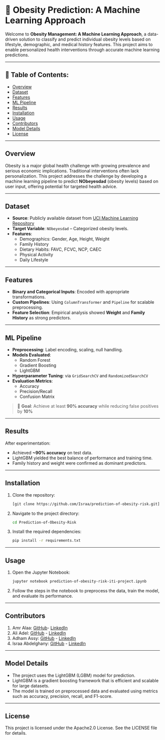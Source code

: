# 🧠 Obesity Prediction: A Machine Learning Approach

Welcome to **Obesity Management: A Machine Learning Approach**, a data-driven solution to classify and predict individual obesity levels based on lifestyle, demographic, and medical history features. This project aims to enable personalized health interventions through accurate machine learning predictions.

---

## 📌 Table of Contents:

- [Overview](#overview)
- [Dataset](#dataset)
- [Features](#features)
- [ML Pipeline](#ml-pipeline)
- [Results](#results)
- [Installation](#installation)
- [Usage](#usage)
- [Contributors](#contributors)
- [Model Details](#model-details)
- [License](#license)

---

## Overview

Obesity is a major global health challenge with growing prevalence and serious economic implications. Traditional interventions often lack personalization. This project addresses the challenge by developing a machine learning pipeline to predict **NObeyesdad** (obesity levels) based on user input, offering potential for targeted health advice.

---

## Dataset

- **Source**: Publicly available dataset from [UCI Machine Learning Repository](https://www.kaggle.com/datasets)
- **Target Variable**: `NObeyesdad` – Categorized obesity levels.
- **Features**:
  - Demographics: Gender, Age, Height, Weight
  - Family History
  - Dietary Habits: FAVC, FCVC, NCP, CAEC
  - Physical Activity
  - Daily Lifestyle

---

## Features

- **Binary and Categorical Inputs**: Encoded with appropriate transformations.
- **Custom Pipelines**: Using `ColumnTransformer` and `Pipeline` for scalable preprocessing.
- **Feature Selection**: Empirical analysis showed **Weight** and **Family History** as strong predictors.

---

## ML Pipeline

- **Preprocessing**: Label encoding, scaling, null handling.
- **Models Evaluated**:
  - Random Forest
  - Gradient Boosting
  - LightGBM
- **Hyperparameter Tuning**: via `GridSearchCV` and `RandomizedSearchCV`
- **Evaluation Metrics**:
  - Accuracy
  - Precision/Recall
  - Confusion Matrix

> 🎯 **Goal**: Achieve at least **90% accuracy** while reducing false positives by **10%**

---

## Results

After experimentation:
- Achieved **~90% accuracy** on test data.
- LightGBM yielded the best balance of performance and training time.
- Family history and weight were confirmed as dominant predictors.

---

## Installation
1. Clone the repository:
   ```bash
   [git clone https://github.com/Israa/prediction-of-obesity-risk.git](https://github.com/IsraaAbdelghany9/Prediction-of-Obesity-Risk.git)
   ```
2. Navigate to the project directory:
   ```bash
   cd Prediction-of-Obesity-Risk
   ```

3. Install the required dependencies:
   ```bash
   pip install -r requirements.txt
   ```
---

## Usage
1. Open the Jupyter Notebook:
   ```bash
   jupyter notebook prediction-of-obesity-risk-iti-project.ipynb
   ```
2. Follow the steps in the notebook to preprocess the data, train the model, and evaluate its performance.

---

## Contributors
1. Amr Alaa: [GitHub](https://github.com/Amrokahla)- [LinkedIn](https://www.linkedin.com/in/amr-kahla-9447841a7/)
2. Ali Adel: [GitHub](https://github.com/adelian14) - [LinkedIn](https://www.linkedin.com/in/ali-adel-84b390101/)  
3. Adham Assy: [GitHub](https://github.com/adham3assy) - [LinkedIn](https://www.linkedin.com/in/adham-assy/)
4. Israa Abdelghany: [GitHub](https://github.com/IsraaAbdelghany9) - [LinkedIn](https://www.linkedin.com/in/israa-abdelghany/)

---

## Model Details
- The project uses the LightGBM (LGBM) model for prediction.
- LightGBM is a gradient boosting framework that is efficient and scalable for large datasets.
- The model is trained on preprocessed data and evaluated using metrics such as accuracy, precision, recall, and F1-score.

---

## License
This project is licensed under the Apache2.0 License. See the LICENSE file for details.



